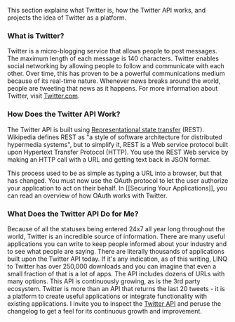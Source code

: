 This section explains what Twitter is, how the Twitter API works, and projects the idea of Twitter as a platform.

### What is Twitter?
Twitter is a micro-blogging service that allows people to post messages. The maximum length of each message is 140 characters. Twitter enables social networking by allowing people to follow and communicate with each other. Over time, this has proven to be a powerful communications medium because of its real-time nature. Whenever news breaks around the world, people are tweeting that news as it happens. For more information about Twitter, visit [Twitter.com](http://twitter.com/).

### How Does the Twitter API Work?
The Twitter API is built using [Representational state transfer](http://en.wikipedia.org/wiki/REST) (REST). Wikipedia defines REST as "a style of software architecture for distributed hypermedia systems", but to simplify it, REST is a Web service protocol built upon Hypertext Transfer Protocol (HTTP). You use the REST Web service by making an HTTP call with a URL and getting text back in JSON format.

This process used to be as simple as typing a URL into a browser, but that has changed. You must now use the OAuth protocol to let the user authorize your application to act on their behalf. In [[Securing Your Applications]], you can read an overview of how OAuth works with Twitter.

### What Does the Twitter API Do for Me?

Because of all the statuses being entered 24x7 all year long throughout the world, Twitter is an incredible source of information. There are many useful applications you can write to keep people informed about your industry and to see what people are saying. There are literally thousands of applications built upon the Twitter API today. If it's any indication, as of this writing, LINQ to Twitter has over 250,000 downloads and you can imagine that even a small fraction of that is a lot of apps. The API includes dozens of URLs with many options. This API is continuously growing, as is the 3rd party ecosystem. Twitter is more than an API that returns the last 20 tweets - it is a platform to create useful applications or integrate functionality with existing applications. I invite you to inspect the [Twitter API](http://dev.twitter.com/) and peruse the changelog to get a feel for its continuous growth and improvement.

